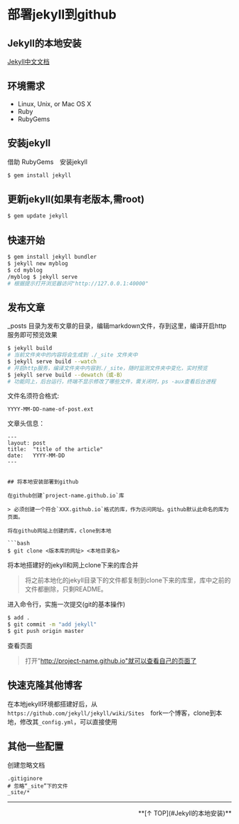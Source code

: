 # 部署jekyll到github

## Jekyll的本地安装

[Jekyll中文文档](http://jekyll.com.cn/)

## 环境需求

- Linux, Unix, or Mac OS X
- Ruby
- RubyGems

## 安装jekyll

借助 RubyGems　安装jekyll

```bash
$ gem install jekyll
```

## 更新jekyll(如果有老版本,需root)

```bash
$ gem update jekyll
```

## 快速开始

```bash
$ gem install jekyll bundler
$ jekyll new myblog
$ cd myblog
/myblog $ jekyll serve
# 根据提示打开浏览器访问"http://127.0.0.1:40000"
```

## 发布文章

_posts 目录为发布文章的目录，编辑markdown文件，存到这里，编译开启http服务即可预览效果

```bash
$ jekyll build	
# 当前文件夹中的内容将会生成到 ./_site 文件夹中
$ jekyll serve build --watch	
# 开启http服务，编译文件夹中内容到./_site，随时监测文件夹中变化，实时预览
$ jekyll serve build --dewatch（或-B）	
# 功能同上，后台运行，终端不显示修改了哪些文件，需关闭时，ps -aux查看后台进程
```

文件名须符合格式: 

`YYYY-MM-DD-name-of-post.ext`

文章头信息：

```
---
layout: post
title:  "title of the article"
date:   YYYY-MM-DD 
---


## 将本地安装部署到github

在github创建`project-name.github.io`库

> 必须创建一个符合`XXX.github.io`格式的库，作为访问网址。github默认此命名的库为页面。

将在github网站上创建的库，clone到本地

```bash
$ git clone <版本库的网址> <本地目录名>
```

将本地搭建好的jekyll和网上clone下来的库合并

> 将之前本地化的jekyll目录下的文件都复制到clone下来的库里，库中之前的文件都删除，只剩README。

进入命令行，实施一次提交(git的基本操作)

```bash
$ add .
$ git commit -m "add jekyll"
$ git push origin master
```

查看页面

> 打开"http://project-name.github.io"就可以查看自己的页面了

## 快速克隆其他博客

在本地jekyll环境都搭建好后，从`https://github.com/jekyll/jekyll/wiki/Sites`　fork一个博客，clone到本地，修改其`_config.yml`，可以直接使用

## 其他一些配置

创建忽略文档

```
.gitiginore
# 忽略“_site”下的文件
_site/*
```

---

<div align="right">**[↑ TOP](#Jekyll的本地安装)**</div>
